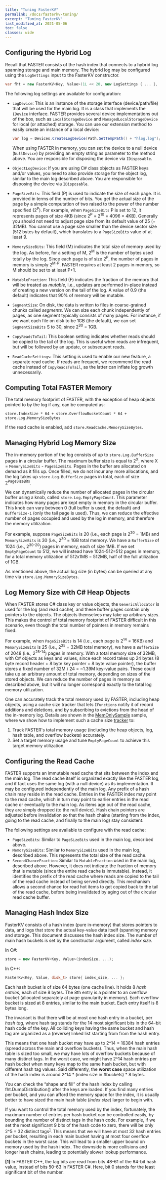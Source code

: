 ```yaml
---
title: "Tuning FasterKV"
permalink: /docs/fasterkv-tuning/
excerpt: "Tuning FasterKV"
last_modified_at: 2021-05-06
toc: false
classes: wide
---
```


## Configuring the Hybrid Log

Recall that FASTER consists of the hash index that connects to a hybrid log spanning storage and main 
memory. The hybrid log may be configured using the `LogSettings` input to the FasterKV constructor.

```cs
var fht = new FasterKV<Key, Value>(1L << 20, new LogSettings { ... }, ...);
```

The following log settings are available for configuration:

* `LogDevice`: This is an instance of the storage interface (device/path/file) that will be used for the
main log. It is a class that implements the `IDevice` interface. FASTER provides several device implementations 
out of the box, such as `LocalStorageDevice` and `ManagedLocalStorageDevice` for local (or attached) storage.
You can use our extension method to easily create an instance of a local device:
    ```cs
    var log = Devices.CreateLogDevice(Path.GetTempPath() + "hlog.log");
    ```
    When using FASTER in memory, you can set the device to a null device (`NullDevice`) by providing an empty
    string as parameter to the method above. You are responsible for disposing the device via `IDisposable`.

* `ObjectLogDevice`: If you are using C# class objects as FASTER keys and/or values, you need to also
provide storage for the object log, similar to the main log described above. You are responsible for disposing 
the device via `IDisposable`.

* `PageSizeBits`: This field (P) is used to indicate the size of each page. It is provided in terms of the number
of bits. You get the actual size of the page by a simple computation of two raised to the power of the number
specified (2<sup>P</sup>). For example, when `PageSizeBits` P is set to 12, it represents pages of size 4KB 
(since 2<sup>P</sup> = 2<sup>10</sup> = 4096 = 4KB). Generally you should not need to adjust page size from its
default value of 25 (= 32MB). You cannot use a page size smaller than the device sector size (512 bytes by 
default), which translates to a `PageSizeBits` value of at least 9.

* `MemorySizeBits`: This field (M) indicates the total size of memory used by the log. As before, for a setting
of M, 2<sup>M</sup> is the number of bytes used totally by the log. Since each page is of size 2<sup>P</sup>, the 
number of pages in memory is simply 2<sup>M-P</sup>. FASTER requires at least 2 pages in memory, so M should be 
set to at least P+1.

* `MutableFraction`: This field (F) indicates the fraction of the memory that will be treated as _mutable_, i.e.,
updates are performed in-place instead of creating a new version on the tail of the log. A value of 0.9 (the
default) indicates that 90% of memory will be mutable.

* `SegmentSize`: On disk, the data is written to files in coarse-grained chunks called _segments_. We can size 
each chunk independently of pages, as one segment typically consists of many pages. For instance, if we want
each file on disk to be 1GB (the default), we can set `SegmentSizeBits` S to 30, since 2<sup>30</sup> = 1GB.

* `CopyReadsToTail`: This boolean setting indicates whether reads should be copied to the tail of the log. This
is useful when reads are infrequent, but will be followed by an update, or subsequent reads.

* `ReadCacheSettings`: This setting is used to enable our new feature, a separate read cache. If reads are
frequent, we recommend the read cache instead of `CopyReadsToTail`, as the latter can inflate
log growth unnecessarily.

## Computing Total FASTER Memory

The total memory footprint of FASTER, with the exception of heap objects pointed to by 
the log if any, can be computed as:

```
store.IndexSize * 64 + store.OverflowBucketCount * 64 + store.Log.MemorySizeBytes
```

If the read cache is enabled, add `store.ReadCache.MemorySizeBytes`.


## Managing Hybrid Log Memory Size

The in-memory portion of the log consists of up to `store.Log.BufferSize` pages in a circular buffer. The
maximum buffer size is equal to 2<sup>X</sup>, where X = `MemorySizeBits` - `PageSizeBits`. Pages in
the buffer are allocated on demand as it fills up. Once filled, we do not incur any more allocations,
and the log takes up `store.Log.BufferSize` pages in total, each of size 2<sup>PageSizeBits</sup>.

We can dynamically reduce the number of allocated pages in the circular buffer using a knob, called 
`store.Log.EmptyPageCount`. This parameter indicates how many pages are kept empty in memory in the 
circular buffer. This knob can vary between 0 (full buffer is used; the default) and `BufferSize-1` 
(only the tail page is used). Thus, we can reduce the effective number of pages occupied and used
by the log in memory, and therefore the memory utilization.

For example, suppose `PageSizeBits` is 20 (i.e., each page is 2<sup>20</sup> = 1MB) and `MemorySizeBits` is 
30 (i.e., 2<sup>30</sup> = 1GB total memory. We have a `BufferSize` of 1024 (i.e., 2<sup>30-20</sup>) pages 
in memory, each of size 1MB. If we set `EmptyPageCount` to 512, we will instead have 1024-512=512 pages in 
memory, for a total memory utilization of 512x1MB = 512MB, half of the full utilization of 1GB.

As mentioned above, the actual log size (in bytes) can be queried at any time via `store.Log.MemorySizeBytes`.

## Log Memory Size with C# Heap Objects

When FASTER stores C# class key or value objects, the `GenericAllocator` is used for the 
log (and read cache), and these buffer pages contain only pointers to the objects. The 
objects themselves may take up arbitrary sizes. This makes the control of total memory footprint
of FASTER difficult in this scenario, even though the total number of pointers in memory remains
fixed.

For example, when `PageSizeBits` is 14 (i.e., each page is 2<sup>14</sup> = 16KB) and 
`MemorySizeBits` is 25 (i.e., 2<sup>25</sup> = 32MB total memory), we have a `BufferSize` of
2048 (i.e., 2<sup>25-14</sup>) pages in memory. With a total memory size of 32MB, with C# objects 
as keys and values, since each record takes up 24 bytes (8 byte record header + 8 byte key 
pointer + 8 byte value pointer), the buffer stores a fixed number of 32M / 24 = ~1.39M key-value 
pairs. These could take up an arbitrary amount of total memory, depending on sizes of the 
stored objects. We can reduce the number of pages in memory as described above, but it will no longer
correspond exactly to the total log memory utilization.

One can accurately track the total memory used by FASTER, including heap objects, using a cache size 
tracker that lets `IFunctions` notify it of record additions and deletions, and by subscribing to 
evictions from the head of the in-memory log. Details are shown in the [MemOnlySample](https://github.com/microsoft/FASTER/tree/master/cs/samples/MemOnlyCache) 
sample, where we show how to implement such a cache size [tracker](https://github.com/microsoft/FASTER/blob/master/cs/samples/MemOnlyCache/CacheSizeTracker.cs) 
to:
1. Track FASTER's total memory usage (including the heap objects, log, hash table, and overflow buckets)  accurately.
2. Set a target memory usage and tune `EmptyPageCount` to achieve this target memory utilization.

## Configuring the Read Cache

FASTER supports an immutable read cache that sits between the index and the main log. The read cache itself is organized
exactly like the FASTER log, and if fact uses the same log (with a null device) as its implementation. It may
be configured independently of the main log. Any prefix of a hash chain may reside in the read cache. Entries in
the FASTER index may point to the read cache, which in turn may point to earlier entries in the read cache or
eventually to the main log. As items age out of the read cache, they are simply dropped (to the null device). Hash
chain pointers are adjusted before invalidation so that the hash chains (starting from the index, going to the read
cache, and finally to the main log) stay consistent.

The following settings are available to configure with the read cache:

* `PageSizeBits`: Similar to `PageSizeBits` used in the main log, described above.
* `MemorySizeBits`: Similar to `MemorySizeBits` used in the main log, described above. This represents the total
size of the read cache.
* `SecondChanceFraction`: Similar to `MutableFraction` used in the main log, described above. However, it does
not indicate the fraction of memory that is mutable (since the entire read cache is immutable). Instead, it
identifies the prefix of the read cache where reads are copied to the tail of the read cache instead of being
served directly. This mechanism allows a second chance for read hot items to get copied back to the tail of
the read cache, before being invalidated by aging out of the circular read cache buffer.

## Managing Hash Index Size

FasterKV consists of a hash index (pure in-memory) that stores pointers to data, and logs that
store the actual key-value data itself (spanning memory and storage. This document discusses 
the hash index size. The number of main hash buckets is set by the constructor 
argument, called _index size_.

In C#:
```cs
store = new FasterKV<Key, Value>(indexSize, ...);
```
In C++:
```cpp
FasterKv<Key, Value, disk_t> store{ index_size, ... };
```

Each hash bucket is of size 64 bytes (one cache line). It holds 8 _hash entries_, each of size 8 bytes.
The 8th entry is a pointer to an overflow bucket (allocated separately at page granularity in memory). Each
overflow bucket is sized at 8 entries, similar to the main bucket. Each entry itself is 8 bytes long.

The invariant is that there will be at most one hash entry in a bucket, per _hash tag_, where hash tag stands
for the 14 most significant bits in the 64-bit hash code of the key. All colliding keys having the same bucket 
and hash tag are organized as a (reverse) linked list starting from from the hash entry.

This means that one hash bucket may have up to 2^14 = 16384 hash entries (spread across the main and overflow 
buckets). Thus, when the main hash table is sized too small, we may have lots of overflow buckets because of many
distinct tags. In the worst case, we might have 2^14 hash entries per hash bucket when many keys map to the same
hash bucket, but with different hash tag values. Said differently, the **worst case** space utilization of the 
hash index is around 2^14 * (index size in #buckets) * 8 bytes.

You can check the “shape and fill” of the hash index by calling fht.DumpDistribution() after the keys are loaded.
If you find many entries per bucket, and you can afford the memory space for the index, it is usually better to have
sized the main hash table (_index size_) larger to begin with.

If you want to control the total memory used by the index, fortunately, the maximum number of entries per hash bucket
can be controlled easily, by bounding the number of distinct tags in the hash code. For example, if we set the most 
significant 9 bits of the hash code to zero, there will be only 2^5 = 32 distinct tags<sup id="a1">[1](#f1)</sup>. 
This means that we will have at most 32 hash entries per bucket, resulting in each main bucket having at most four 
overflow buckets in the worst case. This will lead to a smaller upper bound on memory used by the hash index. The 
downside is more collisions and longer hash chains, leading to potentially slower lookup performance.


<b id="f1">[1]</b> In FASTER C++, the tag bits are read from bits 48-61 of the 64-bit hash value, instead of bits 50-63 
in FASTER C#. Here, bit 0 stands for the least significant bit of the number.
